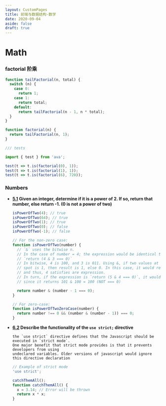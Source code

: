 ```yaml
---
layout: CustomPages
title: 前端与数据结构-数学
date: 2020-09-04
aside: false
draft: true
---
```


# Math

### factorial 阶乘

```js
function tailFactorial(n, total) {
  switch (n) {
    case 0:
      return 1;
    case 1:
      return total;
    default:
      return tailFactorial(n - 1, n * total);
  }
}

function factorial(n) {
  return tailFactorial(n, 1);
}

/// tests

import { test } from 'ava';

test(t => t.is(factorial(0), 1));
test(t => t.is(factorial(1), 1));
test(t => t.is(factorial(6), 720));
```

### Numbers

- **[5.1](#numbers--power-of-two) Given an integer, determine if it is a power of 2. If so,
  return that number, else return -1. (0 is not a power of two)**

  ```js
  isPowerOfTwo(4); // true
  isPowerOfTwo(64); // true
  isPowerOfTwo(1); // true
  isPowerOfTwo(0); // false
  isPowerOfTwo(-1); // false

  // For the non-zero case:
  function isPowerOfTwo(number) {
    // `&` uses the bitwise n.
    // In the case of number = 4; the expression would be identical to:
    // `return (4 & 3 === 0)`
    // In bitwise, 4 is 100, and 3 is 011. Using &, if two values at the same
    // spot is 1, then result is 1, else 0. In this case, it would return 000,
    // and thus, 4 satisfies are expression.
    // In turn, if the expression is `return (5 & 4 === 0)`, it would be false
    // since it returns 101 & 100 = 100 (NOT === 0)

    return number & (number - 1 === 0);
  }

  // For zero-case:
  function isPowerOfTwoZeroCase(number) {
    return number !== 0 && (number & (number - 1)) === 0;
  }
  ```

* **[6.2](#javascript--use-strict) Describe the functionality of the `use strict;` directive**

  ```
  the `use strict` directive defines that the Javascript should be executed in `strict mode`.
  One major benefit that strict mode provides is that it prevents developers from using
  undeclared variables. Older versions of javascript would ignore this directive declaration
  ```

  ```js
  // Example of strict mode
  'use strict';

  catchThemAll();
  function catchThemAll() {
    x = 3.14; // Error will be thrown
    return x * x;
  }
  ```
